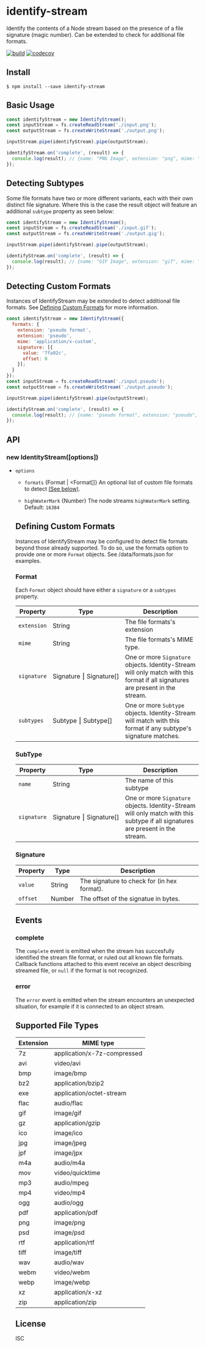 # identify-stream

Identify the contents of a Node stream based on the presence of a file signature (magic number). Can be extended to check for additional file formats.

[![build](https://github.com/chrisdc/identify-stream/actions/workflows/tests.yml/badge.svg)](https://github.com/chrisdc/identify-stream/actions/workflows/tests.yml)
[![codecov](https://codecov.io/gh/chrisdc/identify-stream/branch/master/graph/badge.svg?token=ZQSLD8Q3EK)](https://codecov.io/gh/chrisdc/identify-stream)

## Install

```
$ npm install --save identify-stream
```

## Basic Usage

```js
const identifyStream = new IdentifyStream();
const inputStream = fs.createReadStream('./input.png');
const outputStream = fs.createWriteStream('./output.png');

inputStream.pipe(identifyStream).pipe(outputStream);

identifyStream.on('complete', (result) => {
  console.log(result); // {name: "PNG Image", extension: "png", mime: "image/png"}
});
```

## Detecting Subtypes

Some file formats have two or more different variants, each with their own distinct file signature. Where this is the case the result object will feature an additional `subtype` property as seen below:

```js
const identifyStream = new IdentifyStream();
const inputStream = fs.createReadStream('./input.gif');
const outputStream = fs.createWriteStream('./output.gig');

inputStream.pipe(identifyStream).pipe(outputStream);

identifyStream.on('complete', (result) => {
  console.log(result); // {name: "GIF Image", extension: "gif", mime: "image/gif", subtype: "87a"}
});
```

## Detecting Custom Formats

Instances of IdentifyStream may be extended to detect additional file formats. See [Defining Custom Formats](#defining-custom-formats) for more information.

```js
const identifyStream = new IdentifyStream({
  formats: {
    extension: 'pseudo format',
    extension: 'pseudo',
    mime: 'application/x-custom',
    signature: [{
      value: '7fa92c',
      offset: 0
    }];
  }
});
const inputStream = fs.createReadStream('./input.pseudo');
const outputStream = fs.createWriteStream('./output.pseudo');

inputStream.pipe(identifyStream).pipe(outputStream);

identifyStream.on('complete', (result) => {
  console.log(result); // {name: "pseudo format", extension: "pseudo", mime: "application/x-custom"}
});
```

## API

### new IdentityStream([options])

* `options` <Object>
  - `formats` {Format | <Format[]} An optional list of custom file formats to detect [(See below)](#defining-custom-formats).

  - `highWaterMark` {Number} The node streams `highWaterMark` setting. Default: `16384`

## Defining Custom Formats

Instances of IdentifyStream may be configured to detect file formats beyond those already supported. To do so, use the formats option to provide one or more `Format` objects. See /data/formats.json for examples.

### Format

Each `Format` object should have either a `signature` or a `subtypes` property.

Property    | Type                               | Description
------------|------------------------------------|------------
`extension` | String                             | The file formats's extension
`mime`      | String                             | The file formats's MIME type.
`signature` | Signature&nbsp;⎮&nbsp;Signature[]  | One or more `Signature` objects. Identity-Stream will only match with this format if all signatures are present in the stream.
`subtypes`  | Subtype&nbsp;⎮&nbsp;Subtype[]      | One or more `Subtype` objects. Identity-Stream will match with this format if any subtype's signature matches.

### SubType

Property    | Type                               | Description
------------|------------------------------------|------------
`name`      | String                             | The name of this subtype
`signature` | Signature&nbsp;⎮&nbsp;Signature[]  | One or more `Signature` objects. Identity-Stream will only match with this subtype if all signatures are present in the stream.

### Signature

| Property | Type   | Description
|----------|--------|------------
| `value`  | String | The signature to check for (in hex format).
| `offset` | Number | The offset of the signatue in bytes.

## Events

### complete

The `complete` event is emitted when the stream has succesfully identified the stream file format, or ruled out all known file formats. Callback functions attached to this event receive an object describing streamed file, or `null` if the format is not recognized.

### error

The `error` event is emitted when the stream encounters an unexpected situation, for example if it is connected to an object stream.

## Supported File Types

Extension | MIME type
----------|----------------------------
7z        | application/x-7z-compressed
avi       | video/avi
bmp       | image/bmp
bz2       | application/bzip2
exe       | application/octet-stream
flac      | audio/flac
gif       | image/gif
gz        | application/gzip
ico       | image/ico
jpg       | image/jpeg
jpf       | image/jpx
m4a       | audio/m4a
mov       | video/quicktime
mp3       | audio/mpeg
mp4       | video/mp4
ogg       | audio/ogg
pdf       | application/pdf
png       | image/png
psd       | image/psd
rtf       | application/rtf
tiff      | image/tiff
wav       | audio/wav
webm      | video/webm
webp      | image/webp
xz        | application/x-xz
zip       | application/zip

## License

ISC
